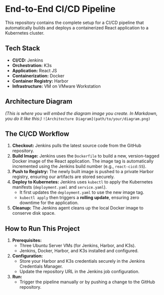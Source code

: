 # End-to-End CI/CD Pipeline

This repository contains the complete setup for a CI/CD pipeline that automatically builds and deploys a containerized React application to a Kubernetes cluster. 


## Tech Stack

* **CI/CD:** Jenkins
* **Orchestration:** K3s
* **Application:** React JS
* **Containerization:** Docker
* **Container Registry:** Harbor
* **Infrastructure:** VM on VMware Workstation


## Architecture Diagram

*(This is where you will embed the diagram image you create. In Markdown, you do it like this:)*
`![Architecture Diagram](path/to/your/diagram.png)`


## The CI/CD Workflow

1.  **Checkout:** Jenkins pulls the latest source code from the GitHub repository.
2.  **Build Image:** Jenkins uses the `Dockerfile` to build a new, version-tagged Docker image of the React application. The image tag is automatically incremented using the Jenkins build number (e.g., `react-cicd:55`).
3.  **Push to Registry:** The newly built image is pushed to a private Harbor registry, ensuring our artifacts are stored securely.
4.  **Deploy to Kubernetes:** Jenkins uses `kubectl` to apply the Kubernetes manifests (`deployment.yaml` and `service.yaml`).
    * It first updates the `deployment.yaml` to use the new image tag.
    * `kubectl apply` then triggers a **rolling update**, ensuring zero downtime for the application.
5.  **Cleanup:** The Jenkins agent cleans up the local Docker image to conserve disk space.


## How to Run This Project

1.  **Prerequisites:**
    * Three Ubuntu Server VMs (for Jenkins, Harbor, and K3s).
    * Jenkins, Docker, Harbor, and K3s installed and configured.
2.  **Configuration:**
    * Store your Harbor and K3s credentials securely in the Jenkins Credentials Manager.
    * Update the repository URL in the Jenkins job configuration.
3.  **Run:**
    * Trigger the pipeline manually or by pushing a change to the GitHub repository.